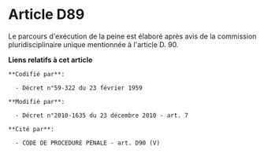 # Article D89

Le parcours d'exécution de la peine est élaboré après avis de la commission pluridisciplinaire unique mentionnée à l'article
D. 90.

**Liens relatifs à cet article**

	**Codifié par**:

	  - Décret n°59-322 du 23 février 1959

	**Modifié par**:

	  - Décret n°2010-1635 du 23 décembre 2010 - art. 7

	**Cité par**:

	  - CODE DE PROCEDURE PENALE - art. D90 (V)
